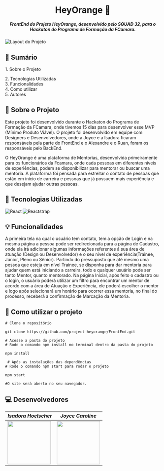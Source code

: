 <h1 align="center">HeyOrange 🍊</h1>
<h5 align="center">FrontEnd do Projeto HeyOrange, desenvolvido pelo SQUAD 32, para o Hackaton do Programa de Formação da FCamara.</h5>

<img src = "https://cdn.discordapp.com/attachments/958876722193895484/964352798487638026/Captura_de_tela_de_2022-04-14_23-12-23.png" alt="Layout do Projeto">


## :mega: Sumário
<div>
  <a>1. Sobre o Projeto</a>  
  
  <a>2. Tecnologias Utilizadas</a>  
  <a>3. Funcionalidades</a>  
  <a>4. Como utilizar</a>   
  <a>5. Autores</a>
</div>


## :memo: Sobre o Projeto

Este projeto foi desenvolvido durante o Hackaton do Programa de Formação da FCamara, onde tivemos 15 dias para desenvolver esse MVP
(Mínimo Produto Viável). O projeto foi desenvolvido em equipe com Designers e Desenvolvedores, onde a Joyce e a Isadora ficaram responsáveis pela parte do FrontEnd e o Alexandre e o Ruan, foram os responsáveis pelo BackEnd.

O HeyOrange é uma plataforma de Mentorias, desenvolvida primeiramente para os funcionários da Fcamara, onde cada pessoas em diferentes níveis de experiências, podem se disponibilizar para mentorar ou buscar uma mentoria. A plataforma foi pensada para estreitar o contato de pessoas que estão em início de carreira e pessoas que já possuem mais experiência e que desejam ajudar outras pessoas.

## :floppy_disk: Tecnologias Utilizadas
![React](https://img.shields.io/badge/react-%23563D7C.svg?style=for-the-badge&logo=react&logoColor=white)
![Reactstrap](https://img.shields.io/badge/reactstrap-%23323330.svg?style=for-the-badge&logo=react&logoColor=%23F7DF1E)
  



## :bulb: Funcionalidades
  A primeira tela na qual o usuário tem contato, tem a opção de Login e na mesma página a pessoa pode ser redirecionada para a página de Cadastro, onde ela irá adicionar algumas informações referentes á sua área de atuação (Design ou Desenvolvedor) e o seu nível de experiência(Trainee, Júnior, Pleno ou Sênior). Partindo do pressuposto que até mesmo uma pessoa que esteja em nível Trainee, se disponha para dar mentoria para ajudar quem está iniciando a carreira, todo e qualquer usuário pode ser tanto Mentor, quanto mentorado.
  Na página Inicial, após feito o cadastro ou o login, o usuário poderá utilizar um filtro para encontrar um mentor de acordo com a área de Atuação e Experiência, ele poderá escolher o mentor e logo após selecionará um horário para ocorrer essa mentoria, no final do processo, receberá a confirmação de Marcação da Mentoria.



## :pushpin: Como utilizar o projeto
  ```
  # Clone o repositório
  
  git clone https://github.com/project-heyorange/FrontEnd.git
  
  # Acesse a pasta do projeto 
  # Rode o comando npm install no terminal dentro da pasta do projeto
  
  npm install

   # Após as instalações das dependências
  # Rode o comando npm start para rodar o projeto
  
  npm start
  
  #O site será aberto no seu navegador.
  ```


## :computer: Desenvolvedores
|_Isadora Hoelscher_|_Joyce Caroline_|
|---|---|
|<img src="https://github.com/isahoelscher.png" width="140">|<img src="https://github.com/joyce-caroline.png" width="140">|
  


